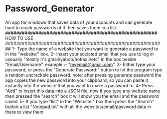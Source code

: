 # Password_Generator
An app for windows that saves data of your accounts and can generate hard to crack passwords of it then saves them in a list.
####################################################### HOW TO USE ##########################################################
1- Type the name of a website that you want to generate a password to in the "website:" box.
2- Insert your sociated email that you use to log in useually "mostly it's gmail/yahoo/hotmail/etc" in the box beside "Email/Username". example :- "myemail@gmail.com".
3- Either type your password, or press the "Generate Password:" button to let the program type a random uncrackble password. note: after pressing generate password the app copies the new password into your clipboard, 
   so you can paste it instantly into the website that you want to make a password to.
4- Press "Add" to insert this data into a JSON file, now if you type any website name then pressed the "search" box it will show you the email and the password saved. 
5- If you type "list" in the "Website:" box then press the "Search" button a list "Notepad.txt" with all the websites/email/password data in there to view them 
